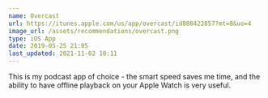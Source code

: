 ```yaml
---
name: Overcast
url: https://itunes.apple.com/us/app/overcast/id888422857?mt=8&uo=4
image_url: /assets/recommendations/overcast.png
type: iOS App
date: 2019-05-25 21:05
last_updated: 2021-11-02 10:11
---
```

This is my podcast app of choice - the smart speed saves me time, and the ability to have offline playback on your Apple Watch is very useful. 